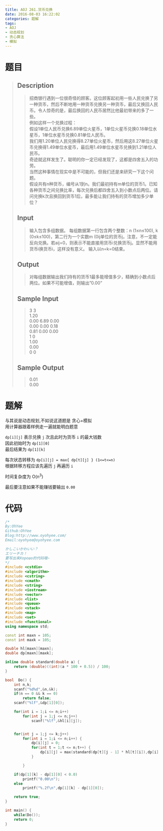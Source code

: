 ```yaml
---
title: AOJ 261.货币兑换
date: 2016-08-03 16:22:02
categories: 题解
tags:
- AOJ
- 动态规划
- 贪心算法
- 模拟
---
```

# 题目
> 
> ## Description  
>> 招商银行遇到一位很奇怪的顾客。这位顾客起初用一些人民兑换了另一种货币，然后不断地用一种货币兑换另一种货币，最后又换回人民币。令人惊奇的是，最后换回的人民币居然比他最初带来的多了一些。   
>> 例如这样一个兑换过程：   
>> 假设1单位人民币兑换6.89单位火星币，1单位火星币兑换0.18单位水星币，1单位水星币兑换0.81单位人民币。   
>> 我们用1.20单位人民兑换得8.27单位火星币，然后用这8.27单位火星币兑换得1.49单位水星币，最后用1.49单位水星币兑换到1.21单位人民币。   
>> 奇迹就这样发生了。聪明的你一定已经发现了，这都是四舍五入的功劳。   
>> 当然这种事情在现实中是不可能的，但我们还是来研究一下这个问题。   
>> 假设共有n种货币，编号从1到n。我们最初持有m单位的货币1。已知各种货币之间兑换比率，每次兑换后都四舍五入到小数点后两位。请问兑换k次且换回到货币1后，最多能让我们持有的货币增加多少单位？  
>>   
>> <!--more-->  
> 
> ## Input  
>> 输入包含多组数据。 每组数据第一行包含两个整数：n (1≤n≤100), k (0≤k≤100)，第二行为一个实数m (0ij单位的货币j，注意，不一定能反向兑换。若aij=0，则表示不能直接用货币i兑换货币j。显然不能用货币i换货币i，这样没有意义。 输入以n=k=0结束。  
>>   
> 
> ## Output  
>> 对每组数据输出我们持有的货币1最多能增值多少，精确到小数点后两位。如果不可能增值，则输出”0.00”  
>>   
> 
> ## Sample Input  
>> 3 3  
>> 1.20  
>> 0.00 6.89 0.00  
>> 0.00 0.00 0.18  
>> 0.81 0.00 0.00  
>> 1 0  
>> 1.00  
>> 0.00  
>> 0 0  
>>   
> 
> ## Sample Output  
>> 0.01  
>> 0.00  

# 题解
与其说是动态规划,不如说这道题是 贪心+模拟   
用计算器跟着样例走一遍就能明白题意  

`dp[i][j]` 表示兑换 `j` 次且此时为货币 `i` 的最大钱数  
因此初始时为 `dp[1][0]`  
最后结果为 `dp[1][k]`  

每次状态转移为 `dp[i][j] = max{ dp[t][j] } (1<=t<=n)`  
根据转移方程应该先遍历 `j` 再遍历 `i`  

时间复杂度为 O(n<sup>3</sup>)  

最后要注意如果不能赚钱要输出 `0.00`  

# 代码
```cpp 货币兑换 https://github.com/OhYee/ACM.github.io/blob/master\AOJ\261.货币兑换.cpp 代码备份
/*
By:OhYee
Github:OhYee
Blog:http://www.oyohyee.com/
Email:oyohyee@oyohyee.com

かしこいかわいい？
エリーチカ！
要写出来Хорошо的代码哦~
*/
#include <cstdio>
#include <algorithm>
#include <cstring>
#include <cmath>
#include <string>
#include <iostream>
#include <vector>
#include <list>
#include <queue>
#include <stack>
#include <map>
#include <set>
#include <functional>
using namespace std;

const int maxn = 105;
const int maxk = 105;

double hl[maxn][maxn];
double dp[maxn][maxk];

inline double standard(double a) {
	return (double)((int)(a * 100 + 0.5)) / 100;
}

bool  Do() {
	int n,k;
	scanf("%d%d",&n,&k);
	if(n == 0 && k == 0)
		return false;
	scanf("%lf",&dp[1][0]);

	for(int i = 1;i <= n;i++)
		for(int j = 1;j <= n;j++)
			scanf("%lf",&hl[i][j]);


	for(int j = 1;j <= k;j++)
		for(int i = 1;i <= n;i++) {
			dp[i][j] = 0;
			for(int t = 1;t <= n;t++) {
				dp[i][j] = max(standard(dp[t][j - 1] * hl[t][i]),dp[i][j]);
			}

		}

	if(dp[1][k] - dp[1][0] < 0.0)
		printf("0.00\n");
	else
		printf("%.2f\n",dp[1][k] - dp[1][0]);

	return true;
}

int main() {
	while(Do());
	return 0;
}
```